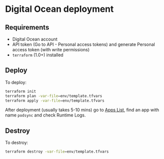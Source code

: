 # Digital Ocean deployment

## Requirements

- Digital Ocean account
- API token (Go to API - Personal access tokens) and generate Personal access token (with write permissions)
- `terraform` (1.0+) installed

## Deploy

To deploy:

```sh
terraform init
terraform plan -var-file=env/template.tfvars
terraform apply -var-file=env/template.tfvars
```

After deployment (usually takes 5-10 mins) go to [Apps List](https://cloud.digitalocean.com/apps), find an app with name `podsync` and check Runtime Logs.

## Destroy

To destroy:

```sh
terraform destroy -var-file=env/template.tfvars
```
